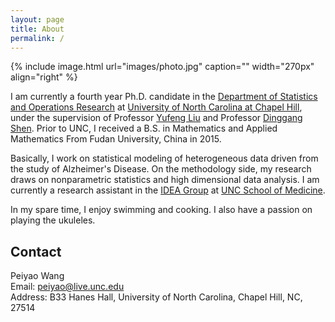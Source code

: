 ```yaml
---
layout: page
title: About
permalink: /
---
```


{% include image.html url="images/photo.jpg" caption="" width="270px" align="right" %}

I am currently a fourth year Ph.D. candidate in the [Department of Statistics and Operations Research](http://stat-or.unc.edu/) at [University of North Carolina at Chapel Hill](http://unc.edu/), under the supervision of Professor [Yufeng Liu](http://www.unc.edu/~yfliu/) and Professor [Dinggang Shen](https://www.med.unc.edu/radiology/copy_of_faculty-overview/shen/). Prior to UNC, I received a B.S. in Mathematics and Applied Mathematics From Fudan University, China in 2015.

Basically, I work on statistical modeling of heterogeneous data driven from the study of Alzheimer's Disease. On the methodology side, my research draws on nonparametric statistics and high dimensional data analysis. I am currently a research assistant in the [IDEA Group](https://www.med.unc.edu/bric/ideagroup) at [UNC School of Medicine](http://www.med.unc.edu/).

In my spare time, I enjoy swimming and cooking. I also have a passion on playing the ukuleles.

## Contact

Peiyao Wang <br />
Email: [peiyao@live.unc.edu]<br />
Address: B33 Hanes Hall, University of North Carolina, Chapel Hill, NC, 27514<br />

[peiyao@live.unc.edu]: mailto:peiyao@live.unc.edu
